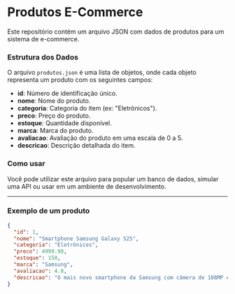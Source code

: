 # Produtos E-Commerce

Este repositório contém um arquivo JSON com dados de produtos para um sistema de e-commerce.

### Estrutura dos Dados

O arquivo `produtos.json` é uma lista de objetos, onde cada objeto representa um produto com os seguintes campos:

-   **id**: Número de identificação único.
-   **nome**: Nome do produto.
-   **categoria**: Categoria do item (ex: "Eletrônicos").
-   **preco**: Preço do produto.
-   **estoque**: Quantidade disponível.
-   **marca**: Marca do produto.
-   **avaliacao**: Avaliação do produto em uma escala de 0 a 5.
-   **descricao**: Descrição detalhada do item.

### Como usar

Você pode utilizar este arquivo para popular um banco de dados, simular uma API ou usar em um ambiente de desenvolvimento.

---

### Exemplo de um produto

```json
{
  "id": 1,
  "nome": "Smartphone Samsung Galaxy S25",
  "categoria": "Eletrônicos",
  "preco": 4999.90,
  "estoque": 150,
  "marca": "Samsung",
  "avaliacao": 4.8,
  "descricao": "O mais novo smartphone da Samsung com câmera de 108MP e processador Exynos 2500."
}